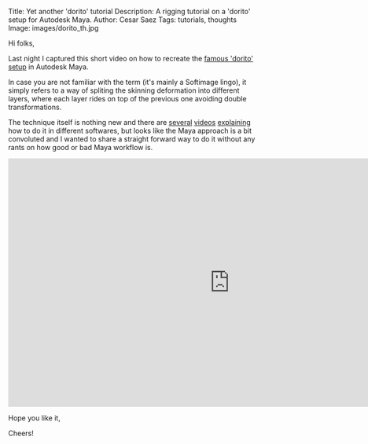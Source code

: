 Title: Yet another 'dorito' tutorial
Description: A rigging tutorial on a 'dorito' setup for Autodesk Maya.
Author: Cesar Saez
Tags: tutorials, thoughts
Image: images/dorito_th.jpg

Hi folks,

Last night I captured this short video on how to recreate the [famous
'dorito' setup](http://www.softimageblog.com/archives/209) in Autodesk Maya.

In case you are not familiar with the term (it's mainly a Softimage lingo), it
simply refers to a way of spliting the skinning deformation into different
layers, where each layer rides on top of the previous one avoiding double
transformations.

The technique itself is nothing new and there are
[several](https://vimeo.com/91005555) [videos](https://vimeo.com/87722342)
[explaining](https://vimeo.com/88615637) how to do it in different softwares,
but looks like the Maya approach is a bit convoluted and I wanted to share a
straight forward way to do it without any rants on how good or bad Maya
workflow is.

<div class="flex-video widescreen">
<iframe src="https://player.vimeo.com/video/123069799" width="900" height="506" frameborder="0" webkitallowfullscreen mozallowfullscreen allowfullscreen></iframe>
</div>

Hope you like it,

Cheers!

